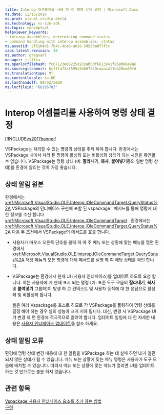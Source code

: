 ```yaml
---
title: Interop 어셈블리를 사용 하 여 명령 상태 결정 | Microsoft Docs
ms.date: 11/15/2016
ms.prod: visual-studio-dev14
ms.technology: vs-ide-sdk
ms.topic: conceptual
helpviewer_keywords:
- interop assemblies, determining command status
- command handling with interop assemblies, status
ms.assetid: 2f5104d1-7b4c-4ca0-a626-50530a8f7f5c
caps.latest.revision: 19
ms.author: gregvanl
manager: jillfra
ms.openlocfilehash: fc67123e082258932ab5df6613941f869d6049a6
ms.sourcegitcommit: 6cfffa72af599a9d667249caaaa411bb28ea69fd
ms.translationtype: MT
ms.contentlocale: ko-KR
ms.lasthandoff: 09/02/2020
ms.locfileid: "68196783"
---
```

# <a name="determining-command-status-by-using-interop-assemblies"></a>Interop 어셈블리를 사용하여 명령 상태 결정
[!INCLUDE[vs2017banner](../../includes/vs2017banner.md)]

VSPackage는 처리할 수 있는 명령의 상태를 추적 해야 합니다. 환경에서는 VSPackage 내에서 처리 된 명령이 활성화 또는 비활성화 상태가 되는 시점을 확인할 수 없습니다. VSPackage는 명령 상태 (예: **잘라내기**, **복사**, **붙여넣기**등의 일반 명령 상태)를 환경에 알리는 것이 가장 좋습니다.  
  
## <a name="status-notification-sources"></a>상태 알림 원본  
 환경에서는 <xref:Microsoft.VisualStudio.OLE.Interop.IOleCommandTarget.QueryStatus%2A> VSPackage의 인터페이스 구현에 포함 된 vspackage ' 메서드를 통해 명령에 대 한 정보를 수신 합니다 <xref:Microsoft.VisualStudio.OLE.Interop.IOleCommandTarget> . 환경에서는 <xref:Microsoft.VisualStudio.OLE.Interop.IOleCommandTarget.QueryStatus%2A> 다음 두 조건에서 VSPackage의 메서드를 호출 합니다.  
  
- 사용자가 마우스 오른쪽 단추를 클릭 하 여 주 메뉴 또는 상황에 맞는 메뉴를 열면 환경에서 <xref:Microsoft.VisualStudio.OLE.Interop.IOleCommandTarget.QueryStatus%2A> 해당 메뉴의 모든 명령에 대해 메서드를 실행 하 여 해당 상태를 확인 합니다.  
  
- VSPackage는 환경에서 현재 UI (사용자 인터페이스)를 업데이트 하도록 요청 합니다. 이는 사용자에 게 현재 표시 되는 명령 (예: 표준 도구 모음의 **잘라내기**, **복사**및 **붙여넣기** 그룹화)이 발생 하 고 컨텍스트 및 사용자 동작에 대 한 응답으로 활성화 및 비활성화 됩니다.  
  
  셸은 여러 Vspackage를 호스트 하므로 각 VSPackage를 폴링하여 명령 상태를 결정 해야 하는 경우 셸의 성능이 크게 저하 됩니다. 대신, 변경 시 VSPackage UI가 변경 되 면 환경에 적극적으로 알려야 합니다. 업데이트 알림에 대 한 자세한 내용은 [사용자 인터페이스 업데이트](../../extensibility/updating-the-user-interface.md)를 참조 하세요.  
  
## <a name="status-notification-failure"></a>상태 알림 오류  
 환경에 명령 상태 변경 내용에 대 한 알림을 VSPackage 하는 데 실패 하면 UI가 일관 되지 않은 상태가 될 수 있습니다. 메뉴 또는 상황에 맞는 메뉴 명령은 사용자가 도구 모음에 배치할 수 있습니다. 따라서 메뉴 또는 상황에 맞는 메뉴가 열리면 UI를 업데이트 하는 것 만으로는 충분 하지 않습니다.  
  
## <a name="see-also"></a>관련 항목  
 [Vspackage 사용자 인터페이스 요소를 추가 하는 방법](../../extensibility/internals/how-vspackages-add-user-interface-elements.md)   
 [구현](../../extensibility/internals/command-implementation.md)
